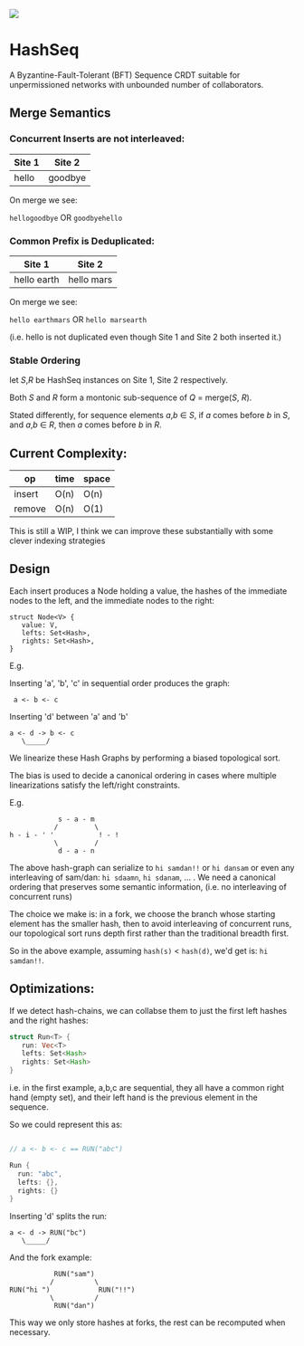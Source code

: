 <a href="https://crates.io/crates/hashseq"><img src="https://img.shields.io/crates/v/hashseq.svg"></a>

# HashSeq

A Byzantine-Fault-Tolerant (BFT) Sequence CRDT suitable for unpermissioned networks with unbounded number of collaborators.

## Merge Semantics

### Concurrent Inserts are not interleaved:

| Site 1 | Site 2  |
|--------|---------|
|  hello | goodbye |

On merge we see:

`hellogoodbye` OR `goodbyehello`


### Common Prefix is Deduplicated:

| Site 1 | Site 2  |
|--------|---------|
|  hello earth | hello mars |

On merge we see:

`hello earthmars` OR `hello marsearth`

(i.e. hello is not duplicated even though Site 1 and Site 2 both inserted it.)

### Stable Ordering
let _S_,_R_ be HashSeq instances on Site 1, Site 2 respectively.

Both _S_ and _R_ form a montonic sub-sequence of _Q_ = merge(_S_, _R_).

Stated differently, for sequence elements _a_,_b_ ∈ _S_, if _a_ comes before _b_ in _S_, and _a_,_b_ ∈ _R_, then _a_ comes before _b_ in _R_.

## Current Complexity:

|   op   | time | space |
|--------|------|-------|
| insert | O(n) | O(n)  |
| remove | O(n) | O(1)  |

This is still a WIP, I think we can improve these substantially with some clever indexing strategies

## Design

Each insert produces a Node holding a value, the hashes of the immediate nodes to the left, and the immediate nodes to the right:

```
struct Node<V> {
   value: V,
   lefts: Set<Hash>,
   rights: Set<Hash>,
}
```
E.g.

Inserting 'a', 'b', 'c' in sequential order produces the graph:
```
 a <- b <- c
```

Inserting 'd' between 'a' and 'b'
```
a <- d -> b <- c
   \_____/
```

We linearize these Hash Graphs by performing a biased topological sort.

The bias is used to decide a canonical ordering in cases where multiple linearizations satisfy the left/right constraints.

E.g.
```
            s - a - m
           /         \
h - i - ' '           ! - !
           \         /
            d - a - n

```

The above hash-graph can serialize to `hi samdan!!` or `hi dansam` or even any interleaving of sam/dan: `hi sdaamn`, `hi sdanam`, ... . We need a canonical ordering that preserves some semantic information, (i.e. no interleaving of concurrent runs)

The choice we make is: in a fork, we choose the branch whose starting element has the smaller hash, then to avoid interleaving of concurrent runs, our topological sort runs depth first rather than the traditional breadth first.

So in the above example, assuming `hash(s)` < `hash(d)`, we'd get is: `hi samdan!!`.


## Optimizations:


If we detect hash-chains, we can collabse them to just the first left hashes and the right hashes:

```rust
struct Run<T> {
   run: Vec<T>
   lefts: Set<Hash>
   rights: Set<Hash>
}
```

i.e. in the first example, a,b,c are sequential, they all have a common right hand (empty set), and their left hand is the previous element in the sequence.

So we could represent this as:

```rust

// a <- b <- c == RUN("abc")

Run {
  run: "abc",
  lefts: {},
  rights: {}
}

```

Inserting 'd' splits the run:

```
a <- d -> RUN("bc")
   \_____/
```

And the fork example:

```
           RUN("sam")
          /          \
RUN("hi ")            RUN("!!")
          \          /
           RUN("dan")
```

This way we only store hashes at forks, the rest can be recomputed when necessary.
